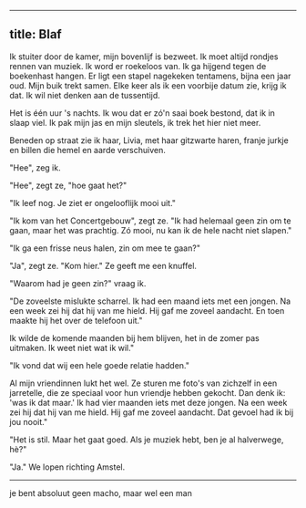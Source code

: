

---
title: Blaf
---


Ik stuiter door de kamer, mijn bovenlijf is bezweet. Ik moet altijd
rondjes rennen van muziek. Ik word er roekeloos van. Ik ga hijgend tegen
de boekenhast hangen. Er ligt een stapel nagekeken tentamens, bijna een
jaar oud. Mijn buik trekt samen. Elke keer als ik een voorbije datum zie,
krijg ik dat. Ik wil niet denken aan de tussentijd.

Het is één uur 's nachts. Ik wou dat er zó'n saai boek bestond, dat ik in
slaap viel. Ik pak mijn jas en mijn sleutels, ik trek het hier niet meer.

Beneden op straat zie ik haar, Livia, met haar gitzwarte haren, franje
jurkje en billen die hemel en aarde verschuiven.

"Hee", zeg ik.

"Hee", zegt ze, "hoe gaat het?"

"Ik leef nog. Je ziet er ongelooflijk mooi uit."

"Ik kom van het Concertgebouw", zegt ze. "Ik had helemaal geen zin om te
gaan, maar het was prachtig. Zó mooi, nu kan ik de hele nacht niet
slapen."

"Ik ga een frisse neus halen, zin om mee te gaan?"

"Ja", zegt ze. "Kom hier." Ze geeft me een knuffel.

"Waarom had je geen zin?" vraag ik.

"De zoveelste mislukte scharrel. Ik had een maand iets met een jongen. Na
een week zei hij dat hij van me hield. Hij gaf me zoveel aandacht. En toen
maakte hij het over de telefoon uit."

Ik wilde de komende maanden bij hem blijven, het in de zomer pas uitmaken.
Ik weet niet wat ik wil."



"Ik vond dat wij een hele goede relatie hadden."

Al mijn vriendinnen lukt het wel. Ze sturen me foto's van zichzelf in een
jarretelle, die ze speciaal voor hun vriendje hebben gekocht. Dan denk ik:
'was ik dat maar.' Ik had vier maanden iets met deze jongen. Na een week
zei hij dat hij van me hield. Hij gaf me zoveel aandacht. Dat gevoel had
ik bij jou nooit." 





"Het is stil. Maar het gaat goed. Als je muziek hebt, ben je al
halverwege, hè?"

"Ja." We lopen richting Amstel.





------


je bent absoluut geen macho, maar wel een man
